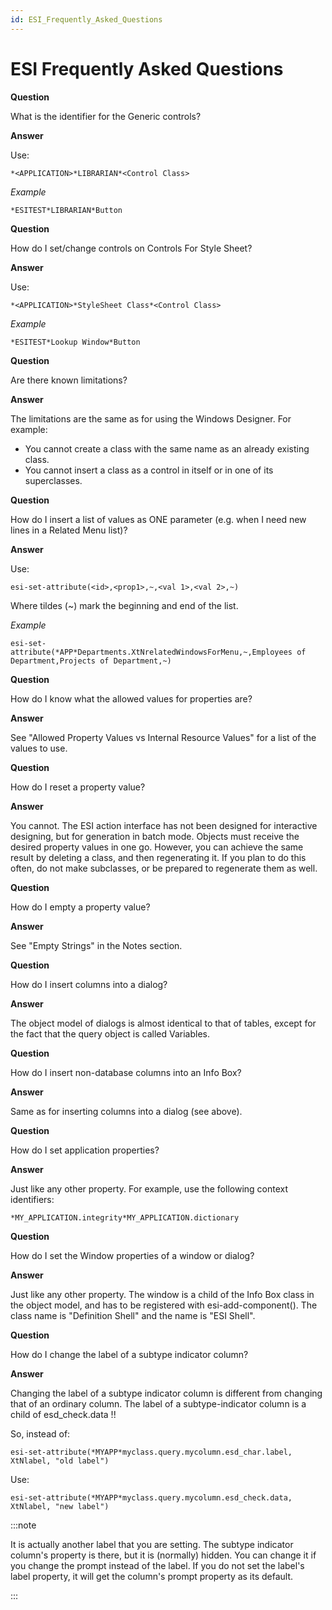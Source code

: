 ```yaml
---
id: ESI_Frequently_Asked_Questions
---
```


# ESI Frequently Asked Questions

**Question**

What is the identifier for the Generic controls?

**Answer**

Use:

```
*<APPLICATION>*LIBRARIAN*<Control Class>
```

*Example*

```
*ESITEST*LIBRARIAN*Button
```

**Question**

How do I set/change controls on Controls For Style Sheet?

**Answer**

Use:

```
*<APPLICATION>*StyleSheet Class*<Control Class>
```

*Example*

```
*ESITEST*Lookup Window*Button
```

**Question**

Are there known limitations?

**Answer**

The limitations are the same as for using the Windows Designer. For example:

- You cannot create a class with the same name as an already existing class.
- You cannot insert a class as a control in itself or in one of its superclasses.

**Question**

How do I insert a list of values as ONE parameter (e.g. when I need new lines in a Related Menu list)?

**Answer**

Use:

```
esi-set-attribute(<id>,<prop1>,~,<val 1>,<val 2>,~)
```

Where tildes (~) mark the beginning and end of the list.

*Example*

```
esi-set-attribute(*APP*Departments.XtNrelatedWindowsForMenu,~,Employees of Department,Projects of Department,~)
```

**Question**

How do I know what the allowed values for properties are?

**Answer**

See "Allowed Property Values vs Internal Resource Values" for a list of the values to use.

**Question**

How do I reset a property value?

**Answer**

You cannot. The ESI action interface has not been designed for interactive designing, but for generation in batch mode. Objects must receive the desired property values in one go. However, you can achieve the same result by deleting a class, and then regenerating it. If you plan to do this often, do not make subclasses, or be prepared to regenerate them as well.

**Question**

How do I empty a property value?

**Answer**

See "Empty Strings" in the Notes section.

**Question**

How do I insert columns into a dialog?

**Answer**

The object model of dialogs is almost identical to that of tables, except for the fact that the query object is called Variables.

**Question**

How do I insert non-database columns into an Info Box?

**Answer**

Same as for inserting columns into a dialog (see above).

**Question**

How do I set application properties?

**Answer**

Just like any other property. For example, use the following context identifiers:

```
*MY_APPLICATION.integrity*MY_APPLICATION.dictionary
```

**Question**

How do I set the Window properties of a window or dialog?

**Answer**

Just like any other property. The window is a child of the Info Box class in the object model, and has to be registered with esi-add-component(). The class name is "Definition Shell" and the name is "ESI Shell".

**Question**

How do I change the label of a subtype indicator column?

**Answer**

Changing the label of a subtype indicator column is different from changing that of an ordinary column. The label of a subtype-indicator column is a child of esd_check.data !!

So, instead of:

```
esi-set-attribute(*MYAPP*myclass.query.mycolumn.esd_char.label, XtNlabel, "old label")
```

Use:

```
esi-set-attribute(*MYAPP*myclass.query.mycolumn.esd_check.data, XtNlabel, "new label")
```


:::note

It is actually another label that you are setting. The subtype indicator column's property is there, but it is (normally) hidden. You can change it if you change the prompt instead of the label. If you do not set the label's label property, it will get the column's prompt property as its default.

:::

 